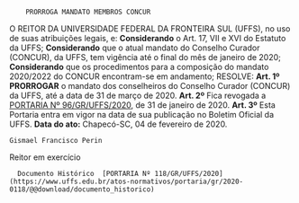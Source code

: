         PRORROGA MANDATO MEMBROS CONCUR  

 O REITOR DA UNIVERSIDADE FEDERAL DA FRONTEIRA SUL (UFFS), no uso de suas atribuições legais, e: **Considerando** o Art. 17, VII e XVI do Estatuto da UFFS; **Considerando**  que o atual mandato do Conselho Curador (CONCUR), da UFFS, tem vigência até o final do mês de janeiro de 2020; **Considerando** que os procedimentos para a composição do mandato 2020/2022 do CONCUR encontram-se em andamento; RESOLVE:  **Art. 1º PRORROGAR**  o mandato dos conselheiros do Conselho Curador (CONCUR) da UFFS, até a data de 31 de março de 2020.   **Art. 2º**  Fica revogada a [PORTARIA Nº 96/GR/UFFS/2020](https://www.uffs.edu.br/atos-normativos/portaria/gr/2020-0096), de 31 de janeiro de 2020.   **Art. 3º**  Esta Portaria entra em vigor na data de sua publicação no Boletim Oficial da UFFS.        **Data do ato:** Chapecó-SC, 04 de fevereiro de 2020.   
 

    Gismael Francisco Perin   
 Reitor em exercício 

      Documento Histórico  [PORTARIA Nº 118/GR/UFFS/2020](https://www.uffs.edu.br/atos-normativos/portaria/gr/2020-0118/@@download/documento_historico)     
      